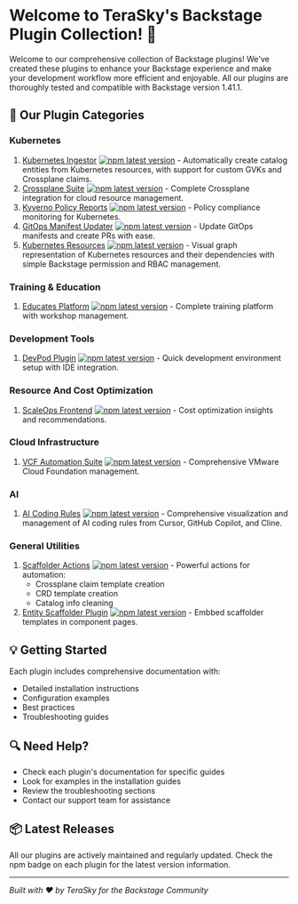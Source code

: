 # Welcome to TeraSky's Backstage Plugin Collection! 🚀

Welcome to our comprehensive collection of Backstage plugins! We've created these plugins to enhance your Backstage experience and make your development workflow more efficient and enjoyable. All our plugins are thoroughly tested and compatible with Backstage version 1.41.1.

## 🔧 Our Plugin Categories

### Kubernetes
1. [Kubernetes Ingestor](./plugins/kubernetes-ingestor/overview.md) [![npm latest version](https://img.shields.io/npm/v/@terasky/backstage-plugin-kubernetes-ingestor/latest.svg)](https://www.npmjs.com/package/@terasky/backstage-plugin-kubernetes-ingestor) - Automatically create catalog entities from Kubernetes resources, with support for custom GVKs and Crossplane claims.
2. [Crossplane Suite](./plugins/crossplane/overview.md) [![npm latest version](https://img.shields.io/npm/v/@terasky/backstage-plugin-crossplane-resources-frontend/latest.svg)](https://www.npmjs.com/package/@terasky/backstage-plugin-crossplane-resources-frontend) - Complete Crossplane integration for cloud resource management.
3. [Kyverno Policy Reports](./plugins/kyverno/overview.md) [![npm latest version](https://img.shields.io/npm/v/@terasky/backstage-plugin-kyverno-policy-reports/latest.svg)](https://www.npmjs.com/package/@terasky/backstage-plugin-kyverno-policy-reports) - Policy compliance monitoring for Kubernetes.
4. [GitOps Manifest Updater](./plugins/gitops-manifest-updater/overview.md) [![npm latest version](https://img.shields.io/npm/v/@terasky/backstage-plugin-gitops-manifest-updater/latest.svg)](https://www.npmjs.com/package/@terasky/backstage-plugin-gitops-manifest-updater) - Update GitOps manifests and create PRs with ease.
5. [Kubernetes Resources](./plugins/kubernetes/overview.md) [![npm latest version](https://img.shields.io/npm/v/@terasky/backstage-plugin-kubernetes-resources-frontend/latest.svg)](https://www.npmjs.com/package/@terasky/backstage-plugin-kubernetes-resources-frontend) - Visual graph representation of Kubernetes resources and their dependencies with simple Backstage permission and RBAC management.

### Training & Education
1. [Educates Platform](./plugins/educates/overview.md) [![npm latest version](https://img.shields.io/npm/v/@terasky/backstage-plugin-educates/latest.svg)](https://www.npmjs.com/package/@terasky/backstage-plugin-educates) - Complete training platform with workshop management.

### Development Tools
1. [DevPod Plugin](./plugins/devpod/overview.md) [![npm latest version](https://img.shields.io/npm/v/@terasky/backstage-plugin-devpod/latest.svg)](https://www.npmjs.com/package/@terasky/backstage-plugin-devpod) - Quick development environment setup with IDE integration.

### Resource And Cost Optimization
1. [ScaleOps Frontend](./plugins/scaleops/frontend/about.md) [![npm latest version](https://img.shields.io/npm/v/@terasky/backstage-plugin-scaleops-frontend/latest.svg)](https://www.npmjs.com/package/@terasky/backstage-plugin-scaleops-frontend) - Cost optimization insights and recommendations.

### Cloud Infrastructure
1. [VCF Automation Suite](./plugins/vcf-automation/overview.md) [![npm latest version](https://img.shields.io/npm/v/@terasky/backstage-plugin-vcf-automation/latest.svg)](https://www.npmjs.com/package/@terasky/backstage-plugin-vcf-automation) - Comprehensive VMware Cloud Foundation management.

### AI
1. [AI Coding Rules](./plugins/ai-rules-plugin/overview.md) [![npm latest version](https://img.shields.io/npm/v/@terasky/backstage-plugin-ai-rules/latest.svg)](https://www.npmjs.com/package/@terasky/backstage-plugin-ai-rules) - Comprehensive visualization and management of AI coding rules from Cursor, GitHub Copilot, and Cline.

### General Utilities
1. [Scaffolder Actions](./plugins/scaffolder-actions/overview.md) [![npm latest version](https://img.shields.io/npm/v/@terasky/backstage-plugin-scaffolder-backend-module-terasky-utils/latest.svg)](https://www.npmjs.com/package/@terasky/backstage-plugin-scaffolder-backend-module-terasky-utils) - Powerful actions for automation:  
    * Crossplane claim template creation  
    * CRD template creation  
    * Catalog info cleaning  
2. [Entity Scaffolder Plugin](./plugins/entity-scaffolder/frontend/about.md) [![npm latest version](https://img.shields.io/npm/v/@terasky/backstage-plugin-entity-scaffolder-content/latest.svg)](https://www.npmjs.com/package/@terasky/backstage-plugin-entity-scaffolder-content) - Embbed scaffolder templates in component pages.







## 💡 Getting Started

Each plugin includes comprehensive documentation with:
- Detailed installation instructions
- Configuration examples
- Best practices
- Troubleshooting guides

## 🔍 Need Help?

- Check each plugin's documentation for specific guides
- Look for examples in the installation guides
- Review the troubleshooting sections
- Contact our support team for assistance

## 📦 Latest Releases

All our plugins are actively maintained and regularly updated. Check the npm badge on each plugin for the latest version information.

---

*Built with ❤️ by TeraSky for the Backstage Community*
